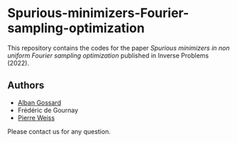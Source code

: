 # Spurious-minimizers-Fourier-sampling-optimization

This repository contains the codes for the paper *Spurious minimizers in non uniform Fourier sampling optimization* published in Inverse Problems (2022).

## Authors
- [Alban Gossard](https://albangossard.com/)
- Frédéric de Gournay
- [Pierre Weiss](https://www.math.univ-toulouse.fr/~weiss/)

Please contact us for any question.
